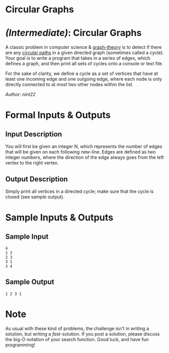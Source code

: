 # Circular Graphs
<div class="md"><h1><a href="#IntermediateIcon"></a> <em>(Intermediate)</em>: Circular Graphs</h1>
<p>A classic problem in computer science &amp; <a href="http://en.wikipedia.org/wiki/Graph_theory">graph-theory</a> is to detect if there are any <a href="http://en.wikipedia.org/wiki/Cycle_(graph_theory)">circular paths</a> in a given directed graph (sometimes called a cycle). Your goal is to write a program that takes in a series of edges, which defines a graph, and then print all sets of cycles onto a console or text file.</p>
<p>For the sake of clarity, we define a cycle as a set of vertices that have at least one incoming edge and one outgoing edge, where each node is only directly connected to at most two other nodes within the list.</p>
<p><em>Author: nint22</em></p>
<h1>Formal Inputs &amp; Outputs</h1>
<h2>Input Description</h2>
<p>You will first be given an integer N, which represents the number of edges that will be given on each following new-line. Edges are defined as two integer numbers, where the direction of the edge always goes from the left vertex to the right vertex.</p>
<h2>Output Description</h2>
<p>Simply print all vertices in a directed cycle; make sure that the cycle is closed (see sample output).</p>
<h1>Sample Inputs &amp; Outputs</h1>
<h2>Sample Input</h2>
<pre><code>4
1 2
2 3
3 1
3 4
</code></pre>
<h2>Sample Output</h2>
<pre><code>1 2 3 1
</code></pre>
<h1>Note</h1>
<p>As usual with these kind of problems, the challenge isn't in writing a solution, but writing a <em>fast</em>-solution. If you post a solution, please discuss the big-O notation of your search function. Good luck, and have fun programming!</p>
</div>
